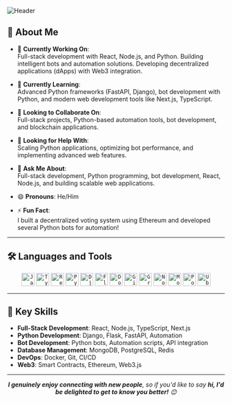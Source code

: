 <!--
**BJ-dev0706** is a ✨ _special_ ✨ repository because its `README.md` (this file) appears on your GitHub profile.

Here are some ideas to get you started:

-->
 ![Header](https://cdn.discordapp.com/banners/329391537592991746/a_72983acf18f2e90c146f3e61fc044f19.gif?size=480)

## 📖 About Me
- 🔭 **Currently Working On**:  
  Full-stack development with React, Node.js, and Python. Building intelligent bots and automation solutions. Developing decentralized applications (dApps) with Web3 integration.

- 🌱 **Currently Learning**:  
  Advanced Python frameworks (FastAPI, Django), bot development with Python, and modern web development tools like Next.js, TypeScript.

- 👯 **Looking to Collaborate On**:  
  Full-stack projects, Python-based automation tools, bot development, and blockchain applications.

- 🤔 **Looking for Help With**:  
  Scaling Python applications, optimizing bot performance, and implementing advanced web features.

- 💬 **Ask Me About**:  
  Full-stack development, Python programming, bot development, React, Node.js, and building scalable web applications.

- 😄 **Pronouns**: He/Him  
- ⚡ **Fun Fact**:  
  I built a decentralized voting system using Ethereum and developed several Python bots for automation!

---

## 🛠️ Languages and Tools
<div align="center">
  <code><img src="https://cdn.jsdelivr.net/gh/devicons/devicon/icons/javascript/javascript-original.svg" height="30" alt="JavaScript" /></code>
  <code><img src="https://cdn.jsdelivr.net/gh/devicons/devicon/icons/typescript/typescript-original.svg" height="30" alt="TypeScript" /></code>
  <code><img src="https://cdn.jsdelivr.net/gh/devicons/devicon/icons/react/react-original.svg" height="30" alt="React" /></code>
  <code><img src="https://cdn.jsdelivr.net/gh/devicons/devicon/icons/python/python-original.svg" height="30" alt="Python" /></code>
  <code><img src="https://cdn.jsdelivr.net/gh/devicons/devicon/icons/django/django-plain.svg" height="30" alt="Django" /></code>
  <code><img src="https://cdn.jsdelivr.net/gh/devicons/devicon/icons/flask/flask-original.svg" height="30" alt="Flask" /></code>
  <code><img src="https://cdn.jsdelivr.net/gh/devicons/devicon/icons/docker/docker-original.svg" height="30" alt="Docker" /></code>
  <code><img src="https://cdn.jsdelivr.net/gh/devicons/devicon/icons/git/git-original.svg" height="30" alt="Git" /></code>
  <code><img src="https://cdn.jsdelivr.net/gh/devicons/devicon/icons/graphql/graphql-plain.svg" height="30" alt="GraphQL" /></code>
  <code><img src="https://cdn.jsdelivr.net/gh/devicons/devicon/icons/nodejs/nodejs-original.svg" height="30" alt="Node.js" /></code>
  <code><img src="https://cdn.jsdelivr.net/gh/devicons/devicon/icons/mongodb/mongodb-original.svg" height="30" alt="MongoDB" /></code>
  <code><img src="https://cdn.jsdelivr.net/gh/devicons/devicon/icons/postgresql/postgresql-original.svg" height="30" alt="PostgreSQL" /></code>
  <code><img src="https://cdn.simpleicons.org/ubuntu/E95420" height="30" alt="Ubuntu" /></code>
</div>

---

## 🚀 Key Skills
- **Full-Stack Development**: React, Node.js, TypeScript, Next.js
- **Python Development**: Django, Flask, FastAPI, Automation
- **Bot Development**: Python bots, Automation scripts, API integration
- **Database Management**: MongoDB, PostgreSQL, Redis
- **DevOps**: Docker, Git, CI/CD
- **Web3**: Smart Contracts, Ethereum, Web3.js

---

<div align="center">
  <em><b>I genuinely enjoy connecting with new people</b>, so if you'd like to say <b>hi, I'd be delighted to get to know you better!</b> 😊</em>
</div>
